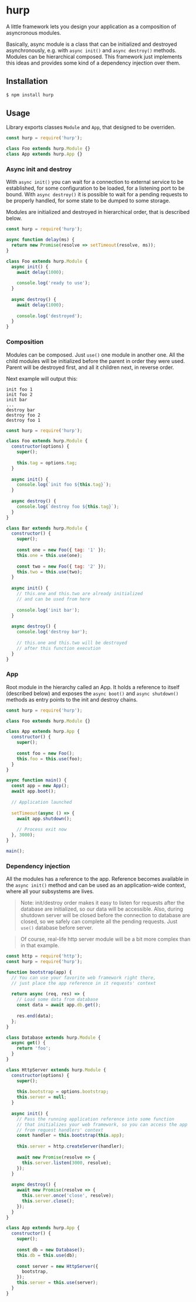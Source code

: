 # hurp

A little framework lets you design your application as a composition of asyncronous modules.

Basically, async module is a class that can be initialized and destroyed asynchronously, e.g. with `async init()` and `async destroy()` methods. Modules can be hierarchical composed. This framework just implements this ideas and provides some kind of a dependency injection over them.

## Installation

```bash
$ npm install hurp
```

## Usage

Library exports classes `Module` and `App`, that designed to be overriden.

```js
const hurp = require('hurp');

class Foo extends hurp.Module {}
class App extends hurp.App {}
```

### Async init and destroy

With `async init()` you can wait for a connection to external service to be established, for some configuration to be loaded, for a listening port to be bound. With `async destroy()` it is possible to wait for a pending requests to be properly handled, for some state to be dumped to some storage.

Modules are initialized and destroyed in hierarchical order, that is described below.

```js
const hurp = require('hurp');

async function delay(ms) {
  return new Promise(resolve => setTimeout(resolve, ms));
}

class Foo extends hurp.Module {
  async init() {
    await delay(1000);
    
    console.log('ready to use');
  }
  
  async destroy() {
    await delay(1000);
    
    console.log('destroyed');
  }
}
```

### Composition

Modules can be composed. Just `use()` one module in another one. All the child modules will be initialized before the parent in order they were used. Parent will be destroyed first, and all it children next, in reverse order.

Next example will output this:

```
init foo 1
init foo 2
init bar
...
destroy bar
destroy foo 2
destroy foo 1
```

```js
const hurp = require('hurp');

class Foo extends hurp.Module {
  constructor(options) {
    super();
    
    this.tag = options.tag;
  }
  
  async init() {
    console.log(`init foo ${this.tag}`);
  }
  
  async destroy() {
    console.log(`destroy foo ${this.tag}`);
  }
}

class Bar extends hurp.Module {
  constructor() {
    super();
    
    const one = new Foo({ tag: '1' });
    this.one = this.use(one);
    
    const two = new Foo({ tag: '2' });
    this.two = this.use(two);
  }
  
  async init() {
    // this.one and this.two are already initialized
    // and can be used from here
    
    console.log('init bar');
  }
  
  async destroy() {
    console.log('destroy bar');
    
    // this.one and this.two will be destroyed
    // after this function execution
  }
}
```

### App

Root module in the hierarchy called an App. It holds a reference to itself (described below) and exposes the `async boot()` and `async shutdown()` methods as entry points to the init and destroy chains.

```js
const hurp = require('hurp');

class Foo extends hurp.Module {}

class App extends hurp.App {
  constructor() {
    super();
    
    const foo = new Foo();
    this.foo = this.use(foo);
  }
}

async function main() {
  const app = new App();
  await app.boot();
  
  // Application launched
  
  setTimeout(async () => {
    await app.shutdown();
    
    // Process exit now
  }, 3000);
}

main();
```

### Dependency injection

All the modules has a reference to the app. Reference becomes available in the `async init()` method and can be used as an application-wide context, where all your subsystems are lives.

> Note: init/destroy order makes it easy to listen for requests after the database are initialized, so our data will be accessible. Also, during shutdown server will be closed before the connection to database are closed, so we safely can complete all the pending requests. Just `use()` database before server.

> Of course, real-life http server module will be a bit more complex than in that example.

```js
const http = require('http');
const hurp = require('hurp');

function bootstrap(app) {
  // You can use your favorite web framework right there,
  // just place the app reference in it requests' context
  
  return async (req, res) => {
    // Load some data from database
    const data = await app.db.get();
    
    res.end(data);
  };
}

class Database extends hurp.Module {
  async get() {
    return 'foo';
  }
}

class HttpServer extends hurp.Module {
  constructor(options) {
    super();
    
    this.bootstrap = options.bootstrap;
    this.server = null;
  }
  
  async init() {
    // Pass the running application reference into some function
    // that initializes your web framework, so you can access the app
    // from request handlers' context
    const handler = this.bootstrap(this.app);
    
    this.server = http.createServer(handler);
    
    await new Promise(resolve => {
      this.server.listen(3000, resolve);
    });
  }
  
  async destroy() {
    await new Promise(resolve => {
      this.server.once('close', resolve);
      this.server.close();
    });
  }
}

class App extends hurp.App {
  constructor() {
    super();
    
    const db = new Database();
    this.db = this.use(db);
    
    const server = new HttpServer({
      bootstrap,
    });
    this.server = this.use(server);
  }
}
```
